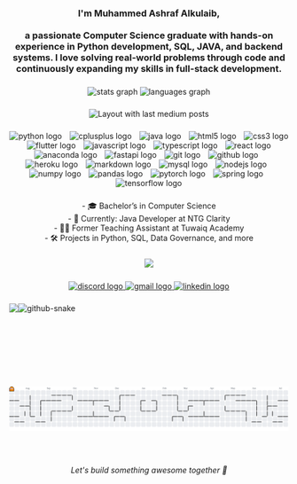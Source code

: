 <h3 align="center">I'm Muhammed Ashraf Alkulaib,<br><br> a passionate Computer Science graduate with hands-on experience in Python development, SQL, JAVA, and backend systems. I love solving real-world problems through code and continuously expanding my skills in full-stack development.</h3>

###

<div align="center">
  <img src="https://github-readme-stats.vercel.app/api?username=BuAshraf&hide_title=false&hide_rank=false&show_icons=true&include_all_commits=true&count_private=true&disable_animations=false&theme=dracula&locale=en&hide_border=false" height="150" alt="stats graph"  />
  <img src="https://github-readme-stats.vercel.app/api/top-langs?username=BuAshraf&locale=en&hide_title=false&layout=compact&card_width=320&langs_count=5&theme=dracula&hide_border=false" height="150" alt="languages graph"  />
</div>

###

<div align="center">
  <img src="https://github-read-medium-git-main.pahlevikun.vercel.app/latest?limit=4" alt="Layout with last medium posts"  />
</div>

###

<div align="center">
  <img src="https://cdn.jsdelivr.net/gh/devicons/devicon/icons/python/python-original.svg" height="25" alt="python logo"  />
  <img width="6" />
  <img src="https://cdn.jsdelivr.net/gh/devicons/devicon/icons/cplusplus/cplusplus-original.svg" height="25" alt="cplusplus logo"  />
  <img width="6" />
  <img src="https://cdn.jsdelivr.net/gh/devicons/devicon/icons/java/java-original.svg" height="25" alt="java logo"  />
  <img width="6" />
  <img src="https://cdn.jsdelivr.net/gh/devicons/devicon/icons/html5/html5-original.svg" height="25" alt="html5 logo"  />
  <img width="6" />
  <img src="https://cdn.jsdelivr.net/gh/devicons/devicon/icons/css3/css3-original.svg" height="25" alt="css3 logo"  />
  <img width="6" />
  <img src="https://cdn.jsdelivr.net/gh/devicons/devicon/icons/flutter/flutter-original.svg" height="25" alt="flutter logo"  />
  <img width="6" />
  <img src="https://cdn.jsdelivr.net/gh/devicons/devicon/icons/javascript/javascript-original.svg" height="25" alt="javascript logo"  />
  <img width="6" />
  <img src="https://cdn.jsdelivr.net/gh/devicons/devicon/icons/typescript/typescript-original.svg" height="25" alt="typescript logo"  />
  <img width="6" />
  <img src="https://cdn.jsdelivr.net/gh/devicons/devicon/icons/react/react-original.svg" height="25" alt="react logo"  />
  <img width="6" />
  <img src="https://cdn.jsdelivr.net/gh/devicons/devicon/icons/anaconda/anaconda-original.svg" height="25" alt="anaconda logo"  />
  <img width="6" />
  <img src="https://cdn.jsdelivr.net/gh/devicons/devicon/icons/fastapi/fastapi-original.svg" height="25" alt="fastapi logo"  />
  <img width="6" />
  <img src="https://cdn.jsdelivr.net/gh/devicons/devicon/icons/git/git-original.svg" height="25" alt="git logo"  />
  <img width="6" />
  <img src="https://cdn.jsdelivr.net/gh/devicons/devicon/icons/github/github-original.svg" height="25" alt="github logo"  />
  <img width="6" />
  <img src="https://cdn.jsdelivr.net/gh/devicons/devicon/icons/heroku/heroku-original.svg" height="25" alt="heroku logo"  />
  <img width="6" />
  <img src="https://cdn.jsdelivr.net/gh/devicons/devicon/icons/markdown/markdown-original.svg" height="25" alt="markdown logo"  />
  <img width="6" />
  <img src="https://cdn.jsdelivr.net/gh/devicons/devicon/icons/mysql/mysql-original.svg" height="25" alt="mysql logo"  />
  <img width="6" />
  <img src="https://cdn.jsdelivr.net/gh/devicons/devicon/icons/nodejs/nodejs-original.svg" height="25" alt="nodejs logo"  />
  <img width="6" />
  <img src="https://cdn.jsdelivr.net/gh/devicons/devicon/icons/numpy/numpy-original.svg" height="25" alt="numpy logo"  />
  <img width="6" />
  <img src="https://cdn.jsdelivr.net/gh/devicons/devicon/icons/pandas/pandas-original.svg" height="25" alt="pandas logo"  />
  <img width="6" />
  <img src="https://cdn.jsdelivr.net/gh/devicons/devicon/icons/pytorch/pytorch-original.svg" height="25" alt="pytorch logo"  />
  <img width="6" />
  <img src="https://cdn.jsdelivr.net/gh/devicons/devicon/icons/spring/spring-original.svg" height="25" alt="spring logo"  />
  <img width="6" />
  <img src="https://cdn.jsdelivr.net/gh/devicons/devicon/icons/tensorflow/tensorflow-original.svg" height="25" alt="tensorflow logo"  />
</div>

###

<p align="center">- 🎓 Bachelor’s in Computer Science  <br>- 💼 Currently: Java Developer at NTG Clarity  <br>- 🧑‍🏫 Former Teaching Assistant at Tuwaiq Academy  <br>- 🛠️ Projects in Python, SQL, Data Governance, and more</p>

###

<div align="center">
  <img src="https://profile-counter.glitch.me/BuAshraf/count.svg?"  />
</div>

###

<div align="center">
  <a href="@buashraf" target="_blank">
    <img src="https://img.shields.io/static/v1?message=Discord&logo=discord&label=&color=7289DA&logoColor=white&labelColor=&style=plastic" height="36" alt="discord logo"  />
  </a>
  <a href="mailto:Muhammedalmugera21@gmail.com">
  <img
     <img src="https://img.shields.io/static/v1?message=Gmail&logo=gmail&label=&color=D14836&logoColor=white&labelColor=&style=plastic" height="36" alt="gmail logo" 
  />
</a>

  <a href="https://www.linkedin.com/in/muhammed-alkulaib/" target="_blank">
    <img src="https://img.shields.io/static/v1?message=LinkedIn&logo=linkedin&label=&color=0077B5&logoColor=white&labelColor=&style=plastic" height="36" alt="linkedin logo"  />
  </a>
</div>

###

<img align="left" height="150" src="https://media1.giphy.com/media/v1.Y2lkPTc5MGI3NjExNDR5aXRmaGw2cmU1MWQ0NGwyd2xkdm43YTUybDBkc2E2ZGFkZzUwbCZlcD12MV9pbnRlcm5hbF9naWZfYnlfaWQmY3Q9Zw/OLPQ6z2hlHmwFc4Hso/giphy.gif"  />

###

<picture>
  <source media="(prefers-color-scheme: dark)" srcset="https://raw.githubusercontent.com/BuAshraf/BuAshraf/output/github-snake-dark.svg" />
  <source media="(prefers-color-scheme: light)" srcset="https://raw.githubusercontent.com/BuAshraf/BuAshraf/output/github-snake.svg" />
  <img alt="github-snake" src="https://raw.githubusercontent.com/BuAshraf/BuAshraf/output/github-snake.svg" />
</picture>

###

<br clear="both">

<picture>
  <source media="(prefers-color-scheme: dark)"srcset="https://raw.githubusercontent.com/BuAshraf/BuAshraf/output/pacman-contribution-graph-dark.svg">
  <source media="(prefers-color-scheme: light)"srcset="https://raw.githubusercontent.com/BuAshraf/BuAshraf/output/pacman-contribution-graph.svg">
  <img alt="PacMan contribution graph"src="https://raw.githubusercontent.com/BuAshraf/BuAshraf/output/pacman-contribution-graph.svg">
</picture>


###

<br clear="both">

<h6 align="center">Let's build something awesome together 🚀</h6>

###

